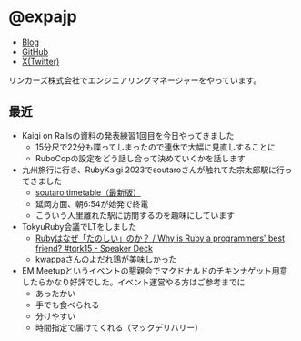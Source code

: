 # @expajp

* [Blog](http://expajp-tech.hatenablog.com/)
* [GitHub](https://github.com/expajp)
* [X(Twitter)](https://twitter.com/expajp)

リンカーズ株式会社でエンジニアリングマネージャーをやっています。

## 最近
* Kaigi on Railsの資料の発表練習1回目を今日やってきました
  * 15分尺で22分も喋ってしまったので連休で大幅に見直しすることに
  * RuboCopの設定をどう話し合って決めていくかを話します
* 九州旅行に行き、RubyKaigi 2023でsoutaroさんが触れてた宗太郎駅に行ってきました
  * [soutaro timetable（最新版）](https://photos.app.goo.gl/LURXwosANcRBMpsq5)
  * 延岡方面、朝6:54が始発で終電
  * こういう人里離れた駅に訪問するのを趣味にしています
* TokyuRuby会議でLTをしました
  * [Rubyはなぜ「たのしい」のか？ / Why is Ruby a programmers' best friend? \#tqrk15 \- Speaker Deck](https://speakerdeck.com/expajp/why-is-ruby-a-programmers-best-friend)
  * kwappaさんのよだれ鶏が美味しかった
* EM Meetupというイベントの懇親会でマクドナルドのチキンナゲット用意したらかなり好評でした。イベント運営やる方はご参考までに
  * あったかい
  * 手でも食べられる
  * 分けやすい
  * 時間指定で届けてくれる（マックデリバリー）
